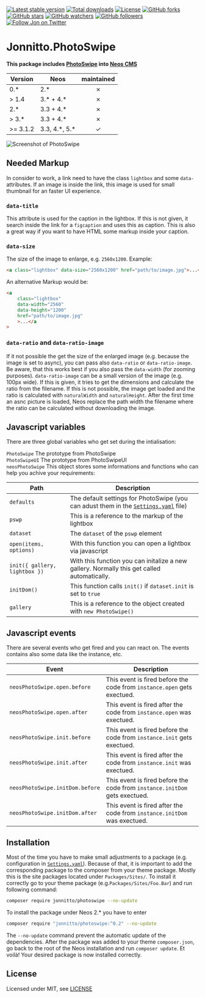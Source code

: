 [![Latest stable version]][packagist] [![Total downloads]][packagist] [![License]][packagist] [![GitHub forks]][fork] [![GitHub stars]][stargazers] [![GitHub watchers]][subscription] [![GitHub followers]][followers] [![Follow Jon on Twitter]][twitter]

# Jonnitto.PhotoSwipe

**This package includes [PhotoSwipe] into [Neos CMS]**

| Version  | Neos            | maintained |
| -------- | --------------- | :--------: |
| 0.\*     | 2.\*            |     ✗      |
| > 1.4    | 3.\* + 4.\*     |     ✗      |
| 2.\*     | 3.3 + 4.\*      |     ✗      |
| > 3.\*   | 3.3 + 4.\*      |     ✗      |
| >= 3.1.2 | 3.3, 4.\*, 5.\* |     ✓      |

![Screenshot of PhotoSwipe]

## Needed Markup

In consider to work, a link need to have the class `lightbox` and some `data-` attributes. If an image is inside the link, this image is used for small thumbnail for an faster UI experience.

### `data-title`

This attribute is used for the caption in the lightbox. If this is not given, it search inside the link for a `figcaption` and uses this as caption. This is also a great way if you want to have HTML some markup inside your caption.

### `data-size`

The size of the image to enlarge, e.g. `2560x1200`. Example:

```html
<a class="lightbox" data-size="2560x1200" href="path/to/image.jpg">...</a>
```

An alternative Markup would be:

```html
<a
    class="lightbox"
    data-width="2560"
    data-height="1200"
    href="path/to/image.jpg"
    >...</a
>
```

### `data-ratio` and `data-ratio-image`

If it not possible the get the size of the enlarged image (e.g. because the image is set to async), you can pass also `data-ratio` or `data-ratio-image`. Be aware, that this works best if you also pass the `data-width` (for zooming purposes). `data-ratio-image` can be a small version of the image (e.g. 100px wide). If this is given, it tries to get the dimensions and calculate the ratio from the filename. If this is not possible, the image get loaded and the ratio is calculated with `naturalWidth` and `naturalHeight`. After the first time an asnc picture is loaded, Neos replace the path width the filename where the ratio can be calculated without downloading the image.

## Javascript variables

There are three global variables who get set during the intialisation:

`PhotoSwipe` The prototype from PhotoSwipe  
`PhotoSwipeUI` The prototype from PhotoSwipeUI  
`neosPhotoSwipe` This object stores some informations and functions who can help you achive your requirements:

| Path                          | Description                                                                                 |
| ----------------------------- | ------------------------------------------------------------------------------------------- |
| `defaults`                    | The default settings for PhotoSwipe (you can adust them in the [`Settings.yaml`] file)      |
| `pswp`                        | This is a reference to the markup of the lightbox                                           |
| `dataset`                     | The `dataset` of the `pswp` element                                                         |
| `open(items, options)`        | With this function you can open a lightbox via javascript                                   |
| `init({ gallery, lightbox })` | With this function you can initalize a new gallery. Normally this get called automatically. |
| `initDom()`                   | This function calls `init()` if `dataset.init` is set to `true`                             |
| `gallery`                     | This is a reference to the object created with `new PhotoSwipe()`                           |

## Javascript events

There are several events who get fired and you can react on. The events contains also some data like the instance, etc.

| Event                           | Description                                                                |
| ------------------------------- | -------------------------------------------------------------------------- |
| `neosPhotoSwipe.open.before`    | This event is fired before the code from `instance.open` gets exectued.    |
| `neosPhotoSwipe.open.after`     | This event is fired after the code from `instance.open` was exectued.      |
| `neosPhotoSwipe.init.before`    | This event is fired before the code from `instance.init` gets exectued.    |
| `neosPhotoSwipe.init.after`     | This event is fired after the code from `instance.init` was exectued.      |
| `neosPhotoSwipe.initDom.before` | This event is fired before the code from `instance.initDom` gets exectued. |
| `neosPhotoSwipe.initDom.after`  | This event is fired after the code from `instance.initDom` was exectued.   |

## Installation

Most of the time you have to make small adjustments to a package (e.g.
configuration in [`Settings.yaml`]). Because of that, it is important to add the
corresponding package to the composer from your theme package. Mostly this is
the site packages located under `Packages/Sites/`. To install it correctly go to
your theme package (e.g.`Packages/Sites/Foo.Bar`) and run following command:

```bash
composer require jonnitto/photoswipe --no-update
```

To install the package under Neos 2.\* you have to enter

```bash
composer require "jonnitto/photoswipe:^0.2" --no-update
```

The `--no-update` command prevent the automatic update of the dependencies.
After the package was added to your theme `composer.json`, go back to the root
of the Neos installation and run `composer update`. Et voilà! Your desired
package is now installed correctly.

## License

Licensed under MIT, see [LICENSE]

[packagist]: https://packagist.org/packages/jonnitto/photoswipe
[neos cms]: https://www.neos.io
[photoswipe]: http://photoswipe.com/
[latest stable version]: https://poser.pugx.org/jonnitto/photoswipe/v/stable
[total downloads]: https://poser.pugx.org/jonnitto/photoswipe/downloads
[license]: https://poser.pugx.org/jonnitto/photoswipe/license
[github forks]: https://img.shields.io/github/forks/jonnitto/Jonnitto.PhotoSwipe.svg?style=social&label=Fork
[github stars]: https://img.shields.io/github/stars/jonnitto/Jonnitto.PhotoSwipe.svg?style=social&label=Stars
[github watchers]: https://img.shields.io/github/watchers/jonnitto/Jonnitto.PhotoSwipe.svg?style=social&label=Watch
[github followers]: https://img.shields.io/github/followers/jonnitto.svg?style=social&label=Follow
[follow jon on twitter]: https://img.shields.io/twitter/follow/jonnitto.svg?style=social&label=Follow
[twitter]: https://twitter.com/jonnitto
[fork]: https://github.com/jonnitto/Jonnitto.PhotoSwipe/fork
[stargazers]: https://github.com/jonnitto/Jonnitto.PhotoSwipe/stargazers
[subscription]: https://github.com/jonnitto/Jonnitto.PhotoSwipe/subscription
[followers]: https://github.com/jonnitto/followers
[screenshot of photoswipe]: https://user-images.githubusercontent.com/4510166/74859417-45f9be80-5347-11ea-901c-ad0ea5df07cf.jpg
[license]: LICENSE
[`settings.yaml`]: Configuration/Settings.yaml
